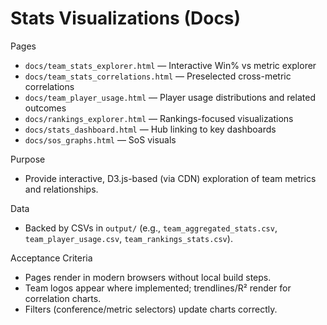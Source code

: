 # Stats Visualizations (Docs)

Pages
- `docs/team_stats_explorer.html` — Interactive Win% vs metric explorer
- `docs/team_stats_correlations.html` — Preselected cross-metric correlations
- `docs/team_player_usage.html` — Player usage distributions and related outcomes
- `docs/rankings_explorer.html` — Rankings-focused visualizations
- `docs/stats_dashboard.html` — Hub linking to key dashboards
- `docs/sos_graphs.html` — SoS visuals

Purpose
- Provide interactive, D3.js-based (via CDN) exploration of team metrics and relationships.

Data
- Backed by CSVs in `output/` (e.g., `team_aggregated_stats.csv`, `team_player_usage.csv`, `team_rankings_stats.csv`).

Acceptance Criteria
- Pages render in modern browsers without local build steps.
- Team logos appear where implemented; trendlines/R² render for correlation charts.
- Filters (conference/metric selectors) update charts correctly.

